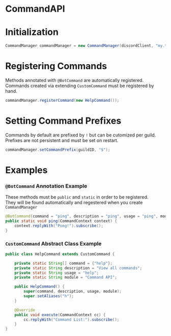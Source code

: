 # CommandAPI

# Initialization
```java
CommandManager commandManager = new CommandManager(discordClient, "my.toplevel.package");
```

# Registering Commands
Methods annotated with `@BotCommand` are automatically registered.  
Commands created via extending `CustomCommand` must be registered by hand.  
```java
commandManager.registerCommand(new HelpCommand());
```

# Setting Command Prefixes
Commands by default are prefixed by `!` but can be cutomized per guild.  
Prefixes are not persistent and must be set on restart.  
```java
commandManager.setCommandPrefix(guildID, "$");
```

# Examples

### `@BotCommand` Annotation Example
These methods must be `public` and `static` in order to be registered.   
They will be found automatically and regestered when you create `CommandManager`  
```java
@BotCommand(command = "ping", description = "ping", usage = "ping", module = "misc")
public static void ping(CommandContext context) {
    context.replyWith("Pong!").subscribe();
}
```

### `CustomCommand` Abstract Class Example
```java
public class HelpCommand extends CustomCommand {

    private static String[] command = {"help"};
    private static String description = "View all commands";
    private static String usage = "help";
    private static String module = "Command API";

    public HelpCommand() {
        super(command, description, usage, module);
        super.setAliases("h");
    }

    @Override
    public void execute(CommandContext cc) {
        cc.replyWith("Command List:").subscribe();
    }
}
```
